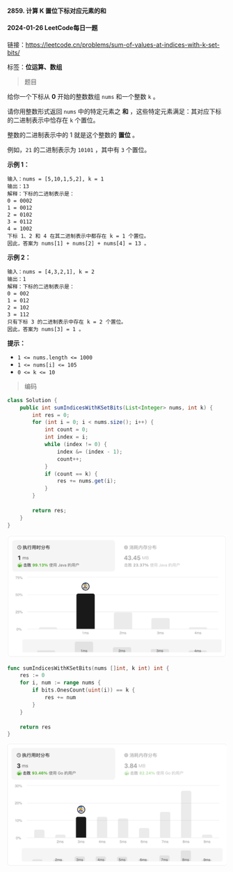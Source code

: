 #### 2859. 计算 K 置位下标对应元素的和

#### 2024-01-26 LeetCode每日一题

链接：https://leetcode.cn/problems/sum-of-values-at-indices-with-k-set-bits/

标签：**位运算、数组**

> 题目

给你一个下标从 **0** 开始的整数数组 `nums` 和一个整数 `k` 。

请你用整数形式返回 `nums` 中的特定元素之 **和** ，这些特定元素满足：其对应下标的二进制表示中恰存在 `k` 个置位。

整数的二进制表示中的 1 就是这个整数的 **置位** 。

例如，`21` 的二进制表示为 `10101` ，其中有 `3` 个置位。

**示例 1：**

```
输入：nums = [5,10,1,5,2], k = 1
输出：13
解释：下标的二进制表示是： 
0 = 0002
1 = 0012
2 = 0102
3 = 0112
4 = 1002 
下标 1、2 和 4 在其二进制表示中都存在 k = 1 个置位。
因此，答案为 nums[1] + nums[2] + nums[4] = 13 。
```

**示例 2：**

```
输入：nums = [4,3,2,1], k = 2
输出：1
解释：下标的二进制表示是： 
0 = 002
1 = 012
2 = 102
3 = 112
只有下标 3 的二进制表示中存在 k = 2 个置位。
因此，答案为 nums[3] = 1 。
```

**提示：**

- `1 <= nums.length <= 1000`
- `1 <= nums[i] <= 105`
- `0 <= k <= 10`

> 编码

```java
class Solution {
    public int sumIndicesWithKSetBits(List<Integer> nums, int k) {
        int res = 0;
        for (int i = 0; i < nums.size(); i++) {
            int count = 0;
            int index = i;
            while (index != 0) {
                index &= (index - 1);
                count++;
            }
            if (count == k) {
                res += nums.get(i);
            }
        }

        return res;
    }
}
```

![image-20240126085539508](2859.计算K置位下标对应元素的和.assets/image-20240126085539508-6230540.png)

```go
func sumIndicesWithKSetBits(nums []int, k int) int {
    res := 0
    for i, num := range nums {
        if bits.OnesCount(uint(i)) == k {
            res += num
        }
    }

    return res
}
```

![image-20240126090638448](2859.计算K置位下标对应元素的和.assets/image-20240126090638448-6231199.png)
